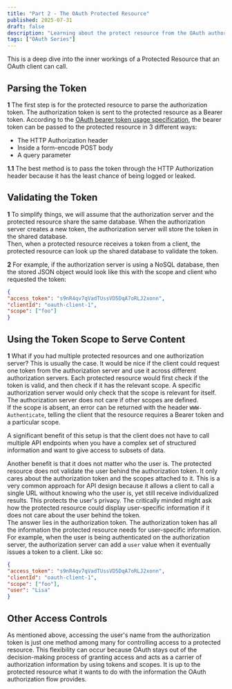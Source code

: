 ```yaml
---
title: "Part 2 - The OAuth Protected Resource"
published: 2025-07-31
draft: false
description: "Learning about the protect resource from the OAuth authorization grant type"
tags: ["OAuth Series"]
---
```


This is a deep dive into the inner workings of a Protected Resource that an OAuth client can call.

## Parsing the Token

**1** The first step is for the protected resource to parse the authorization token. The authorization token is sent to the protected resource as a Bearer token. According to the [OAuth bearer token usage specification](https://tools.ietf.org/html/rfc6750), the bearer token can be passed to the protected resource in 3 different ways:
- The HTTP Authorization header
- Inside a form-encode POST body
- A query parameter

**1.1** The best method is to pass the token through the HTTP Authorization header because it has the least chance of being logged or leaked.

## Validating the Token

**1** To simplify things, we will assume that the authorization server and the protected resource share the same database. When the authorization server creates a new token, the authorization server will store the token in the shared database.</br>
Then, when a protected resource receives a token from a client, the protected resource can look up the shared database to validate the token. 

**2** For example, if the authorization server is using a NoSQL database, then the stored JSON object would look like this with the scope and client who requested the token:
```json
{
"access_token": "s9nR4qv7qVadTUssVD5DqA7oRLJ2xonn",
"clientId": "oauth-client-1",
"scope": ["foo"]
}
```

## Using the Token Scope to Serve Content

**1** What if you had multiple protected resources and one authorization server? This is usually the case. It would be nice if the client could request one token from the authorization server and use it across different authorization servers. Each protected resource would first check if the token is valid, and then check if it has the relevant scope. A specific authorization server would only check that the scope is relevant for itself. The authorization server does not care if other scopes are defined.</br>
If the scope is absent, an error can be returned with the header `WWW-Authenticate`, telling the client that the resource requires a Bearer token and a particular scope.

A significant benefit of this setup is that the client does not have to call multiple API endpoints when you have a complex set of structured information and want to give access to subsets of data.

Another benefit is that it does not matter who the user is. The protected resource does not validate the user behind the authorization token. It only cares about the authorization token and the scopes attached to it. This is a very common approach for API design because it allows a client to call a single URL without knowing who the user is, yet still receive individualized results. This protects the user's privacy. The critically minded might ask how the protected resource could display user-specific information if it does not care about the user behind the token.</br>
The answer lies in the authorization token. The authorization token has all the information the protected resource needs for user-specific information. For example, when the user is being authenticated on the authorization server, the authorization server can add a `user` value when it eventually issues a token to a client. Like so:

```json
{
"access_token": "s9nR4qv7qVadTUssVD5DqA7oRLJ2xonn",
"clientId": "oauth-client-1",
"scope": ["foo"],
"user": "Lisa"
}
```

## Other Access Controls
As mentioned above, accessing the user's name from the authorization token is just one method among many for controlling access to a protected resource. This flexibility can occur because OAuth stays out of the decision-making process of granting access and acts as a carrier of authorization information by using tokens and scopes. It is up to the protected resource what it wants to do with the information the OAuth authorization flow provides.
